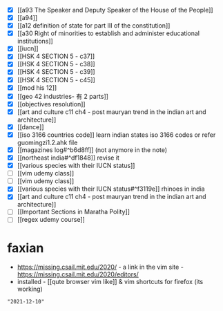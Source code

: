 - [x] [[a93 The Speaker and Deputy Speaker of the House of the People]]
- [x] [[a94]]
- [x] [[a12 definition of state for part III of the constitution]]
- [x] [[a30 Right of minorities to establish and administer educational institutions]]
- [x] [[iucn]]
- [x] [[HSK 4 SECTION 5 - c37]]
- [x] [[HSK 4 SECTION 5 - c38]]
- [x] [[HSK 4 SECTION 5 - c39]]
- [x] [[HSK 4 SECTION 5 - c45]]
- [x] [[mod his 12]]
- [x] [[geo 42 industries- 有 2 parts]]
- [x] [[objectives resolution]]
- [x] [[art and culture c11 ch4 - post mauryan trend in the indian art and architecture]]
- [x] [[dance]]
- [x] [[iso 3166 countries code]] learn indian states iso 3166 codes or refer guomingzi1.2.ahk file
- [x] [[magazines log#^b6d8ff]] (not anymore in the note)
- [x] [[northeast india#^df1848]] revise it
- [x] [[various species with their IUCN status]]
- [ ] [[vim udemy class]]
- [ ] [[vim udemy class]]
- [x] [[various species with their IUCN status#^f3119e]] rhinoes in india
- [x] [[art and culture c11 ch4 - post mauryan trend in the indian art and architecture]]
- [ ] [[Important Sections in Maratha Polity]]
- [ ] [[regex udemy course]]

# faxian
- https://missing.csail.mit.edu/2020/ - a link in the vim site - https://missing.csail.mit.edu/2020/editors/
- installed - [[qute browser vim like]] & vim shortcuts for firefox (its working)
```query 2021-10-22 18:26
"2021-12-10"
```